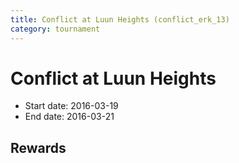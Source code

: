 ```yaml
---
title: Conflict at Luun Heights (conflict_erk_13)
category: tournament
---
```

# Conflict at Luun Heights

  * Start date: 2016-03-19
  * End date: 2016-03-21

## Rewards

